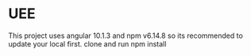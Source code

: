 # UEE

This project uses angular 10.1.3 and npm v6.14.8 so its recommended to update your local first.
clone and run npm install
